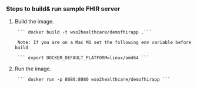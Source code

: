 ### Steps to build& run sample FHIR server

1. Build the image.

        ``` docker build -t wso2healthcare/demofhirapp .```

        Note: If you are on a Mac M1 set the following env variable before build

        ``` export DOCKER_DEFAULT_PLATFORM=linux/amd64 ```

2. Run the image.

        ``` docker run -p 8080:8080 wso2healthcare/demofhirapp ``` 
